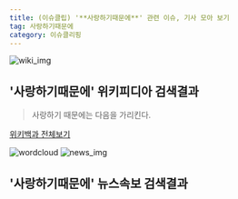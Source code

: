 ```yaml
---
title: (이슈클립) '**사랑하기때문에**' 관련 이슈, 기사 모아 보기
tag: 사랑하기때문에
category: 이슈클리핑
---
```

![wiki_img](https://user-images.githubusercontent.com/42597476/44503234-41136a80-a6d0-11e8-9071-6fc6418eafe4.png)
## **'**사랑하기때문에**'** 위키피디아 검색결과
>사랑하기 때문에는 다음을 가리킨다.

<a href="https://ko.wikipedia.org/wiki/사랑하기때문에" target="_blank">위키백과 전체보기</a>

![wordcloud](https://s3.ap-northeast-2.amazonaws.com/lyrics101-wordcloud/2018-09-26-1537928605.png)
![news_img](https://user-images.githubusercontent.com/42597476/44507050-1206f400-a6e4-11e8-8d98-7ffbfebb353f.png)
## **'**사랑하기때문에**'** 뉴스속보 검색결과

